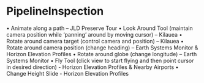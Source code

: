 # PipelineInspection
•	Animate along a path – JLD Preserve Tour
•	Look Around Tool (maintain camera position while ‘panning’ around by moving cursor) – Kilauea
•	Rotate around camera target (control camera and position) – Kilauea 
•	Rotate around camera position (change heading) – Earth Systems Monitor & Horizon Elevation Profiles
•	Rotate around globe (change longitude) – Earth Systems Monitor
•	Fly Tool (click view to start flying and then point cursor in desired direction) - Horizon Elevation Profiles & Nearby Airports
•	Change Height Slide - Horizon Elevation Profiles
